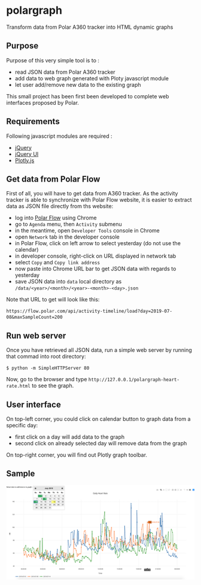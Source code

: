 # polargraph
Transform data from Polar A360 tracker into HTML dynamic graphs

## Purpose 
Purpose of this very simple tool is to :
- read JSON data from Polar A360 tracker 
- add data to web graph generated with Ploty javascript module
- let user add/remove new data to the existing graph

This small project has been first been developed to complete web
interfaces proposed by Polar.

## Requirements
Following javascript modules are required :
- [jQuery](https://jquery.com/)
- [jQuery UI](https://jqueryui.com/)
- [Plotly.js](https://plot.ly/javascript/)

## Get data from Polar Flow
First of all, you will have to get data from A360 tracker. As the 
activity tracker is able to synchronize with Polar Flow website,
it is easier to extract data as JSON file directly from ths website:
- log into [Polar Flow](https://flow.polar.com/) using Chrome
- go to `Agenda` menu, then `Activity` submenu
- in the meantime, open `Developer Tools` console in Chrome
- open `Network` tab in the developer console
- in Polar Flow, click on left arrow to select yesterday (do not use the calendar)
- in developer console, right-click on URL displayed in network tab
- select `Copy` and `Copy link address`
- now paste into Chrome URL bar to get JSON data with regards to yesterday
- save JSON data into `data` local directory as `/data/<year>/<month>/<year>-<month>-<day>.json`

Note that URL to get will look like this:
```
https://flow.polar.com/api/activity-timeline/load?day=2019-07-08&maxSampleCount=200
```

## Run web server
Once you have retrieved all JSON data, run a simple web server by running that commad into root directory:
```
$ python -m SimpleHTTPServer 80
```
Now, go to the browser and type `http://127.0.0.1/polargraph-heart-rate.html` to see the graph.

## User interface
On top-left corner, you could click on calendar button to graph data from a specific day:
- first click on a day will add data to the graph
- second click on already selected day will remove data from the graph

On top-right corner, you will find out Plotly graph toolbar.

## Sample 
![polargraph-heart-rate](samples/polargraph-heart-rate.png)
